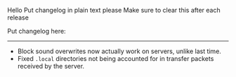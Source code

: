 Hello
Put changelog in plain text please
Make sure to clear this after each release

Put changelog here:

-----------------
- Block sound overwrites now actually work on servers, unlike last time.
- Fixed `.local` directories not being accounted for in transfer packets received by the server.

